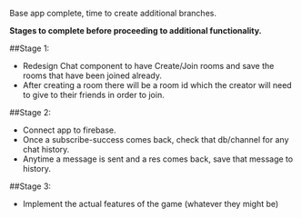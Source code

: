 


Base app complete, time to create additional branches.

**Stages to complete before proceeding to additional functionality.**

  ##Stage 1:

  - Redesign Chat component to have Create/Join rooms and save the rooms that have been joined already.
  - After creating a room there will be a room id which the creator will need to give to their friends in order to join.

  ##Stage 2:
  
  - Connect app to firebase.
  - Once a subscribe-success comes back, check that db/channel for any chat history.
  - Anytime a message is sent and a res comes back, save that message to history.

  ##Stage 3:

  - Implement the actual features of the game (whatever they might be)